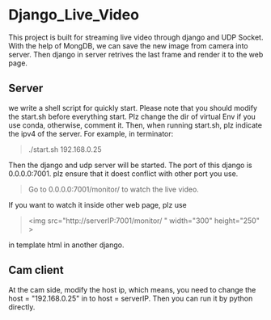 # Django_Live_Video

This project is built for streaming live video through django and UDP Socket. With the help of MongDB,
we can save the new image from camera into server. Then django in server retrives the last frame and render it to the web page.

## Server
we write a shell script for quickly start. Please note that you should modify the start.sh before everything start. Plz change the dir of virtual Env if you use conda, otherwise, comment it.
Then, when running start.sh, plz indicate the ipv4 of the server. For example, in terminator:

> ./start.sh 192.168.0.25

Then the django and udp server will be started. The port of this django is 0.0.0.0:7001. plz ensure that it doest conflict with other port you use.

> Go to 0.0.0.0:7001/monitor/ to watch the live video.

If you want to watch it inside other web page, plz use

> \<img src="http://serverIP:7001/monitor/ " width="300" height="250" \>

in template html in another django.

## Cam client
At the cam side, modify the host ip, which means, you need to change the host = "192.168.0.25" in to host = serverIP. Then you can run it by python directly.
